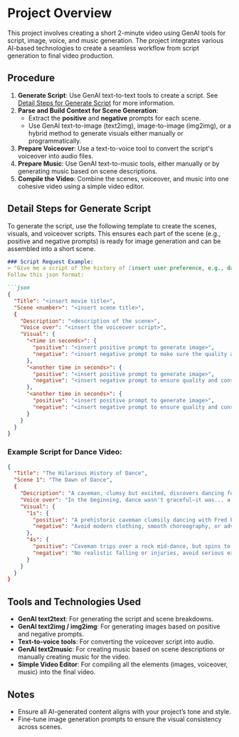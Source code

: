 
# Project Overview

This project involves creating a short 2-minute video using GenAI tools for script, image, voice, and music generation. The project integrates various AI-based technologies to create a seamless workflow from script generation to final video production.

## Procedure

1. **Generate Script**: Use GenAI text-to-text tools to create a script. See [Detail Steps for Generate Script](#detail-steps-for-generate-script) for more information.
2. **Parse and Build Context for Scene Generation**:
   - Extract the **positive** and **negative** prompts for each scene.
   - Use GenAI text-to-image (text2img), image-to-image (img2img), or a hybrid method to generate visuals either manually or programmatically.
3. **Prepare Voiceover**: Use a text-to-voice tool to convert the script's voiceover into audio files.
4. **Prepare Music**: Use GenAI text-to-music tools, either manually or by generating music based on scene descriptions.
5. **Compile the Video**: Combine the scenes, voiceover, and music into one cohesive video using a simple video editor.

## Detail Steps for Generate Script

To generate the script, use the following template to create the scenes, visuals, and voiceover scripts. This ensures each part of the scene (e.g., positive and negative prompts) is ready for image generation and can be assembled into a short scene.
```markdown
### Script Request Example:
> "Give me a script of the history of [insert user preference, e.g., dance] for a 2-minute video. It contains scenes, visuals, and a voiceover script. For the visuals, embed well-known artists or characters with a funny/comedy vibe. Breakdown the visuals into multiple image generation prompts for an LLM which at the end can be compiled into a short scene. Provide both positive and negative prompts."
Follow this json format:

```json
{
  "Title": "<insert movie title>",
  "Scene <number>": "<insert scene title>",
  {
    "Description": "<description of the scene>",
    "Voice over": "<insert the voiceover script>",
    "Visual": {
      "<time in seconds>": {
        "positive": "<insert positive prompt to generate image>",
        "negative": "<insert negative prompt to make sure the quality and consistency>"
      },
      "<another time in seconds>": {
        "positive": "<insert positive prompt to generate image>",
        "negative": "<insert negative prompt to ensure quality and consistency>"
      },
      "<another time in seconds>": {
        "positive": "<insert positive prompt to generate image>",
        "negative": "<insert negative prompt to ensure quality and consistency>"
      }
    }
  }
}
```

### Example Script for Dance Video:

```json
{
  "Title": "The Hilarious History of Dance",
  "Scene 1": "The Dawn of Dance",
  {
    "Description": "A caveman, clumsy but excited, discovers dancing for the first time. Famous prehistoric character Fred Flintstone joins in the fun, bringing laughter to the prehistoric era.",
    "Voice over": "In the beginning, dance wasn't graceful—it was... a bit of a stumble.",
    "Visual": {
      "1s": {
        "positive": "A prehistoric caveman clumsily dancing with Fred Flintstone in a rocky terrain. Both are making goofy faces. The dance looks more like jumping and stumbling. Primitive, stone-age background.",
        "negative": "Avoid modern clothing, smooth choreography, or advanced environments."
      },
      "4s": {
        "positive": "Caveman trips over a rock mid-dance, but spins to recover, Fred Flintstone laughing heartily in the background. The movement looks accidental and funny.",
        "negative": "No realistic falling or injuries, avoid serious expressions or realistic stone textures."
      }
    }
  }
}
```

## Tools and Technologies Used

- **GenAI text2text**: For generating the script and scene breakdowns.
- **GenAI text2img / img2img**: For generating images based on positive and negative prompts.
- **Text-to-voice tools**: For converting the voiceover script into audio.
- **GenAI text2music**: For creating music based on scene descriptions or manually creating music for the video.
- **Simple Video Editor**: For compiling all the elements (images, voiceover, music) into the final video.

## Notes

- Ensure all AI-generated content aligns with your project’s tone and style.
- Fine-tune image generation prompts to ensure the visual consistency across scenes.
```

